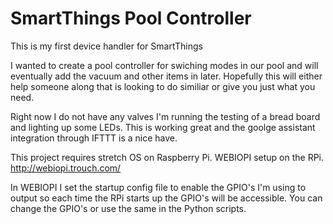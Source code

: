 # SmartThings Pool Controller

This is my first device handler for SmartThings

I wanted to create a pool controller for swiching modes in our pool and will eventually add the vacuum and other items in later. Hopefully this will either help someone along that is looking to do similiar or give you just what you need.

Right now I do not have any valves I'm running the testing of a bread board and lighting up some LEDs. This is working great and the goolge assistant integration through IFTTT is a nice have.

This project requires stretch OS on Raspberry Pi.
WEBIOPI setup on the RPi.
http://webiopi.trouch.com/

In WEBIOPI I set the startup config file to enable the GPIO's I'm using to output so each time the RPi starts up the GPIO's will be accessible. You can change the GPIO's or use the same in the Python scripts.



